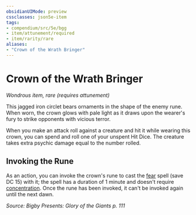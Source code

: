 ```yaml
---
obsidianUIMode: preview
cssclasses: json5e-item
tags:
- compendium/src/5e/bgg
- item/attunement/required
- item/rarity/rare
aliases: 
- "Crown of the Wrath Bringer"
---
```

# Crown of the Wrath Bringer
*Wondrous item, rare (requires attunement)*  


This jagged iron circlet bears ornaments in the shape of the enemy rune. When worn, the crown glows with pale light as it draws upon the wearer's fury to strike opponents with vicious terror.

When you make an attack roll against a creature and hit it while wearing this crown, you can spend and roll one of your unspent Hit Dice. The creature takes extra psychic damage equal to the number rolled.

## Invoking the Rune

As an action, you can invoke the crown's rune to cast the [fear](Mechanics/spells/fear.md) spell (save DC 15) with it; the spell has a duration of 1 minute and doesn't require [concentration](Mechanics/Rules/conditions.md#Concentration). Once the rune has been invoked, it can't be invoked again until the next dawn.

*Source: Bigby Presents: Glory of the Giants p. 111*